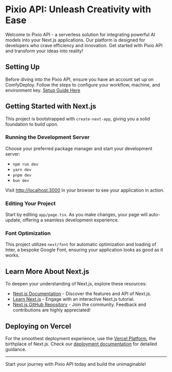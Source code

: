 # Pixio API: Unleash Creativity with Ease
 
Welcome to Pixio API - a serverless solution for integrating powerful AI models into your Next.js applications. Our platform is designed for developers who crave efficiency and innovation. Get started with Pixio API and transform your ideas into reality!

## Setting Up

Before diving into the Pixio API, ensure you have an account set up on ComfyDeploy. Follow the steps to configure your workflow, machine, and environment key. [Setup Guide Here](#)

## Getting Started with Next.js

This project is bootstrapped with `create-next-app`, giving you a solid foundation to build upon.

### Running the Development Server

Choose your preferred package manager and start your development server:

- `npm run dev`
- `yarn dev`
- `pnpm dev`
- `bun dev`

Visit [http://localhost:3000](http://localhost:3000) in your browser to see your application in action.

### Editing Your Project

Start by editing `app/page.tsx`. As you make changes, your page will auto-update, offering a seamless development experience.

### Font Optimization

This project utilizes `next/font` for automatic optimization and loading of Inter, a bespoke Google Font, ensuring your application looks as good as it works.

## Learn More About Next.js

To deepen your understanding of Next.js, explore these resources:

- [Next.js Documentation](https://nextjs.org/docs) - Discover the features and API of Next.js.
- [Learn Next.js](https://nextjs.org/learn) - Engage with an interactive Next.js tutorial.
- [Next.js GitHub Repository](https://github.com/vercel/next.js) - Join the community. Feedback and contributions are highly appreciated!

## Deploying on Vercel

For the smoothest deployment experience, use the [Vercel Platform](https://vercel.com), the birthplace of Next.js. Check our [deployment documentation](https://nextjs.org/docs/deployment) for detailed guidance.

---

Start your journey with Pixio API today and build the unimaginable!
